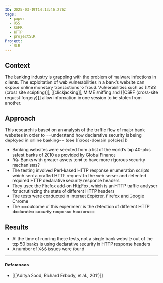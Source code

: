 ```yaml
---
ID: 2025-03-19T14:13:46.276Z
tags:
  - paper
  - XSS
  - CSFR
  - HTTP
  - projectSLR
Project:
  - SLR
---
```

## Context

The banking industry is grappling with the problem of malware infections in clients. The exploitation of web vulnerabilities in a bank’s website can expose online monetary transactions to fraud. Vulnerabilities such as [[XSS (cross site scripting)]], [[clickjacking]], MIME sniffing and [[CSRF (cross-site request forgery)]] allow information in one session to be stolen from another.

## Approach

This research is based on an analysis of the traffic flow of major bank websites in order to ==understand how declarative security is being deployed in online banking== (see [[cross-domain policies]])
- Banking websites were selected from a list of the world’s top 40-plus safest banks of 2010 as provided by Global Finance
- RQ: Banks with greater assets tend to have more rigorous security mechanisms?
- The testing involved Perl-based HTTP response enumeration scripts which sent a crafted HTTP request to the web server and detected required HTTP declarative security response headers
- They used the Firefox add-on HttpFox, which is an HTTP traffic analyser for scrutinizing the state of different HTTP headers
- The tests were conducted in Internet Explorer, Firefox and Google Chrome
- The ==outcome of this experiment is the detection of different HTTP declarative security response headers==

## Results

- At the time of running these tests, not a single bank website out of the top 50 banks is using declarative security in HTTP response headers
- A number of XSS issues were found

---
#### References
- [[(Aditya Sood, Richard Enbody, et al., 2011)]]
